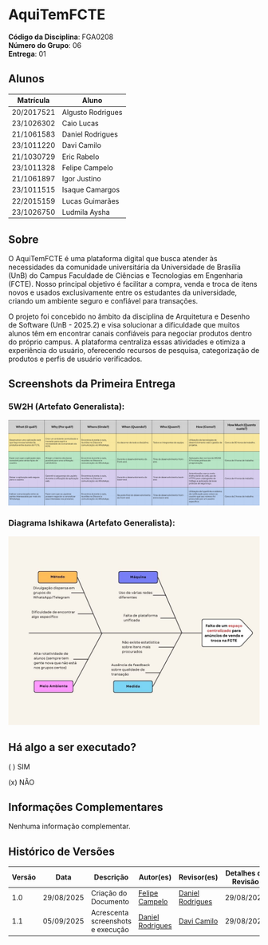 # AquiTemFCTE


**Código da Disciplina**: FGA0208<br>
**Número do Grupo**: 06<br>
**Entrega**: 01<br>

## Alunos
|Matrícula | Aluno |
| -- | -- |
| 20/2017521  |  Algusto Rodrigues |
| 23/1026302  |  Caio Lucas |
| 21/1061583  |  Daniel Rodrigues |
| 23/1011220  |  Davi Camilo |
| 21/1030729  |  Eric Rabelo |
| 23/1011328 |  Felipe Campelo |
| 21/1061897  |  Igor Justino |
| 23/1011515  |  Isaque Camargos |
| 22/2015159  |  Lucas Guimarães |
| 23/1026750  |  Ludmila Aysha |

## Sobre 
O AquiTemFCTE é uma plataforma digital que busca atender às necessidades da comunidade universitária da Universidade de Brasília (UnB) do Campus Faculdade de Ciências e Tecnologias em Engenharia (FCTE). Nosso principal objetivo é facilitar a compra, venda e troca de itens novos e usados exclusivamente entre os estudantes da universidade, criando um ambiente seguro e confiável para transações.

O projeto foi concebido no âmbito da disciplina de Arquitetura e Desenho de Software (UnB - 2025.2) e visa solucionar a dificuldade que muitos alunos têm em encontrar canais confiáveis para negociar produtos dentro do próprio campus. A plataforma centraliza essas atividades e otimiza a experiência do usuário, oferecendo recursos de pesquisa, categorização de produtos e perfis de usuário verificados.

## Screenshots da Primeira Entrega

### 5W2H (Artefato Generalista):
![5W2H](/../assets/AqDsSw5W2H.jpg)

### Diagrama Ishikawa (Artefato Generalista):
![Diagrama Ishikawa](/../assets/diagramaIshikawa/DiagramaIshikawaLucas.jpg)

## Há algo a ser executado?

( ) SIM

(x) NÃO

## Informações Complementares 
Nenhuma informação complementar.

## Histórico de Versões
| Versão | Data | Descrição | Autor(es) | Revisor(es) | Detalhes da Revisão |
| -- | -- | -- | -- | -- | -- |
| 1.0 | 29/08/2025 | Criação do Documento | [Felipe Campelo](https://github.com/felipeacampelo) | [Daniel Rodrigues](https://github.com/DanielRogs) | 29/08/2025 |
| 1.1 | 05/09/2025 | Acrescenta screenshots e execução | [Daniel Rodrigues](https://github.com/DanielRogs) | [Davi Camilo](https://github.com/Davicamilo23) | 29/08/2025 |
